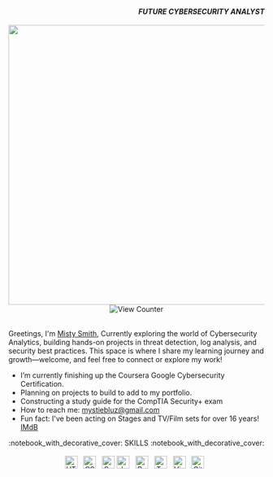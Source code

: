 #### <div align="right"><em> FUTURE CYBERSECURITY ANALYST</em></div> 
<!-- Main header image -->
<div id="header" align="center">
  <img src="https://tenor.com/view/aesthetic-room-gif-22487936.gif" width="5000" height="550">
</div>


<!-- View Counter -->
<div align="center"><img src="https://komarev.com/ghpvc/?username=mduhart82&style=flat-square&color=yellow" alt="View Counter"/></div>
<br>


Greetings, I'm [Misty Smith](https://www.linkedin.com/in/mystiebluz/), Currently exploring the world of Cybersecurity Analytics, building hands-on projects in threat detection, log analysis, and security best practices. This space is where I share my learning journey and growth—welcome, and feel free to connect or explore my work!



- I’m currently finishing up the Coursera Google Cybersecurity Certification.
- Planning on projects to build to add to my portfolio.
- Constructing a study guide for the CompTIA Security+ exam 
- How to reach me: mystiebluz@gmail.com
- Fun fact: I've been acting on Stages and TV/Film sets for over 16 years! [IMdB](https://www.imdb.com/name/nm2722124/)


<div align="center"> :notebook_with_decorative_cover: SKILLS :notebook_with_decorative_cover:</div>
<br>
<div align="center">
 <img src="https://img.shields.io/badge/HTML5-282C34?logo=html5&logoColor=E34F26" alt="HTML5 logo" title="HTML5" height="25" />
&nbsp; 
<img src="https://img.shields.io/badge/CSS3-282C34?logo=css3&logoColor=1572B6" alt="CSS3 logo" title="CSS3" height="25" />
&nbsp;
<img src="https://img.shields.io/badge/Sass-282C34?logo=jest&logoColor=C21325" alt="Sass logo" title="Jest" height="25" />
<img src="https://img.shields.io/badge/JavaScript-282C34?logo=javascript&logoColor=F7DF1E" alt="JavaScript logo" title="JavaScript" height="25" />
&nbsp;
<img src="https://img.shields.io/badge/React-282C34?logo=css3&logoColor=1572B6" alt="React logo" title="CSS3" height="25" />
&nbsp;
<img src="https://img.shields.io/badge/TypeScript-282C34?logo=typescript&logoColor=3178C6" alt="TypeScript logo" title="TypeScript" height="25" />
&nbsp;
<img src="https://img.shields.io/badge/VS%20Code-282C34?logo=visual-studio-code&logoColor=007ACC" alt="Visual Studio Code logo" title="Visual Studio Code" height="25" />
&nbsp;
<img src="https://img.shields.io/badge/Git-282C34?logo=fastlane&logoColor=00F200" alt="Git logo" title="Fastlane" height="25" />
&nbsp;
</div>


